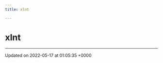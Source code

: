 ```yaml
---
title: xlnt

---
```


# xlnt








-------------------------------

Updated on 2022-05-17 at 01:05:35 +0000